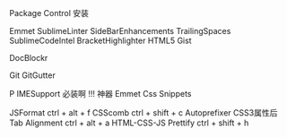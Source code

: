 Package Control 安装

<!-- 参考 -->
<!-- https://packagecontrol.io/browse/popular -->
<!-- http://www.cnblogs.com/hykun/p/sublimeText3.html -->
<!-- http://www.cnblogs.com/lhb25/p/sublime-text-package-manager.html -->


Emmet
Sublime​Linter
SideBarEnhancements
TrailingSpaces
SublimeCodeIntel
BracketHighlighter
HTML5
Gist

<!-- https://packagecontrol.io/packages/DocBlockr -->
<!-- http://qianduanblog.com/post/sublime-text-3-plugin-docblockr-javascript-comments-specification.html -->
DocBlockr
<!-- http://www.cnblogs.com/owenChen/archive/2012/12/28/2837450.html -->
<!-- 简直太爽了 -->
Git
GitGutter


P
IMESupport			必装啊 !!! 神器
Emmet Css Snippets

JSFormat			ctrl + alt + f
CSScomb				ctrl + shift + c
Autoprefixer		CSS3属性后 Tab
Alignment			ctrl + alt + a
HTML-CSS-JS Prettify ctrl + shift + h






